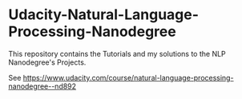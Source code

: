 # Udacity-Natural-Language-Processing-Nanodegree

This repository contains the Tutorials and my solutions to the NLP Nanodegree's Projects.

See https://www.udacity.com/course/natural-language-processing-nanodegree--nd892
